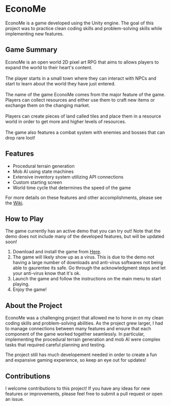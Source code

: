 # EconoMe

EconoMe is a game developed using the Unity engine. The goal of this project was to practice clean coding skills and problem-solving skills while implementing new features.

## Game Summary

EconoMe is an open world 2D pixel art RPG that aims to allows players to expand the world to their heart's content.
<br><br>The player starts in a small town where they can interact with NPCs and start to learn about the world they have just entered.
<br><br>The name of the game EconoMe comes from the major feature of the game. Players can collect resources and either use them to craft new items or exchange them on the changing market.
<br><br>Players can create pieces of land called tiles and place them in a resource world in order to get more and higher levels of resources.
<br><br>The game also features a combat system with enemies and bosses that can drop rare loot!

## Features

- Procedural terrain generation
- Mob AI using state machines
- Extensive inventory system utilizing API connections
- Custom starting screen
- World time cycle that determines the speed of the game

For more details on these features and other accomplishments, please see the [Wiki](https://github.com/TheLastDigitOfPi/EconoME/wiki/EconoMe-Wiki).

## How to Play
The game currently has an active demo that you can try out! Note that the demo does not include many of the developed features, but will be updated soon!

1. Download and install the game from [Here](https://drive.google.com/file/d/1dqGrSzzK6faunmvX9ZpU7hxR-OP3QmwY/view?usp=sharing).
2. The game will likely show up as a virus. This is due to the demo not having a large number of downloads and anti-virus softwares not being able to gaurentee its safe. Go through the acknowledgment steps and let your anti-virus know that it's ok.
3. Launch the game and follow the instructions on the main menu to start playing.
4. Enjoy the game!

## About the Project

EconoMe was a challenging project that allowed me to hone in on my clean coding skills and problem-solving abilities. As the project grew larger, I had to manage connections between many features and ensure that each component of the game worked together seamlessly. In particular, implementing the procedural terrain generation and mob AI were complex tasks that required careful planning and testing.

The project still has much developement needed in order to create a fun and expansive gaming experience, so keep an eye out for updates!

## Contributions

I welcome contributions to this project! If you have any ideas for new features or improvements, please feel free to submit a pull request or open an issue.
